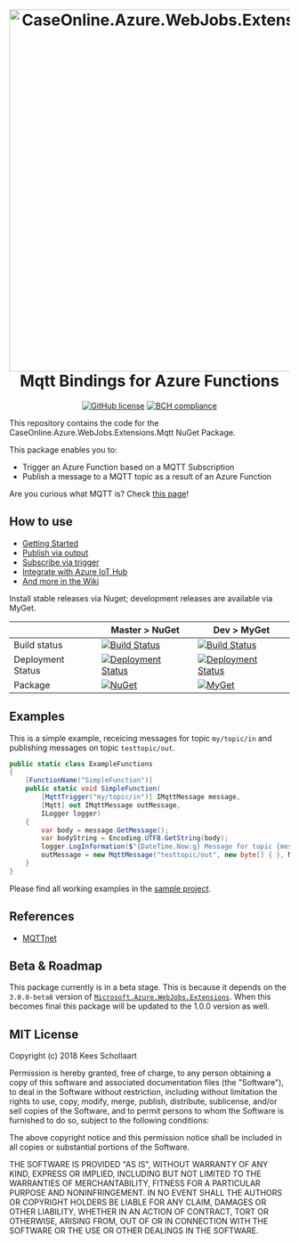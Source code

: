 <h1 align="center">

<img src="https://raw.githubusercontent.com/keesschollaart81/CaseOnline.Azure.WebJobs.Extensions.Mqtt/master/readme_banner.png" width=650 alt="CaseOnline.Azure.WebJobs.Extensions.Mqtt"/>
<br/>
Mqtt Bindings for Azure Functions
</h1>

<div align="center">

[![GitHub license](https://img.shields.io/badge/license-MIT-blue.svg)](https://github.com/keesschollaart81/CaseOnline.Azure.WebJobs.Extensions.Mqtt/blob/master/LICENSE)
[![BCH compliance](https://bettercodehub.com/edge/badge/keesschollaart81/CaseOnline.Azure.WebJobs.Extensions.Mqtt?branch=master)](https://bettercodehub.com/)

</div>

This repository contains the code for the CaseOnline.Azure.WebJobs.Extensions.Mqtt NuGet Package. 

This package enables you to:

* Trigger an Azure Function based on a MQTT Subscription
* Publish a message to a MQTT topic as a result of an Azure Function

Are you curious what MQTT is? Check [this page](http://mqtt.org/faq)!

## How to use

* [Getting Started](/../../wiki/Getting-started)
* [Publish via output](/../../wiki/Publish-via-output)
* [Subscribe via trigger](/../../wiki/Subscribe-via-trigger)
* [Integrate with Azure IoT Hub](/../../Azure-IoT-Hub)
* [And more in the Wiki](/../../wiki)

Install stable releases via Nuget; development releases are available via MyGet.

|                     | Master > NuGet | Dev > MyGet |
|--------------------------------|-----------------|-----------------|
| Build status |  [![Build Status](https://caseonline.visualstudio.com/CaseOnline.Azure.WebJobs.Extensions.Mqtt/_apis/build/status/CaseOnline.Azure.WebJobs.Extensions.Mqtt?branchName=master)](https://caseonline.visualstudio.com/CaseOnline.Azure.WebJobs.Extensions.Mqtt/_build/index?definitionId=11)   | [![Build Status](https://caseonline.visualstudio.com/CaseOnline.Azure.WebJobs.Extensions.Mqtt/_apis/build/status/CaseOnline.Azure.WebJobs.Extensions.Mqtt?branchName=dev)](https://caseonline.visualstudio.com/CaseOnline.Azure.WebJobs.Extensions.Mqtt/_build/index?definitionId=11)
| Deployment Status | [![Deployment Status](https://caseonline.vsrm.visualstudio.com/_apis/public/Release/badge/4df87c38-5691-4d04-8373-46c830209b7e/1/2)](https://caseonline.visualstudio.com/CaseOnline.Azure.WebJobs.Extensions.Mqtt/_releases2?definitionId=1)|[![Deployment Status](https://caseonline.vsrm.visualstudio.com/_apis/public/Release/badge/4df87c38-5691-4d04-8373-46c830209b7e/1/3)](https://caseonline.visualstudio.com/CaseOnline.Azure.WebJobs.Extensions.Mqtt/_releases2?definitionId=1)|
| Package | [![NuGet](https://img.shields.io/nuget/v/CaseOnline.Azure.WebJobs.Extensions.Mqtt.svg)](https://www.nuget.org/packages/CaseOnline.Azure.WebJobs.Extensions.Mqtt/) | [![MyGet](https://img.shields.io/myget/caseonline/v/CaseOnline.Azure.WebJobs.Extensions.Mqtt.svg)](https://www.myget.org/feed/caseonline/package/nuget/CaseOnline.Azure.WebJobs.Extensions.Mqtt) | 
## Examples

This is a simple example, receicing messages for topic ```my/topic/in``` and publishing messages on topic ```testtopic/out```.

``` csharp
public static class ExampleFunctions
{
    [FunctionName("SimpleFunction")]
    public static void SimpleFunction(
        [MqttTrigger("my/topic/in")] IMqttMessage message,
        [Mqtt] out IMqttMessage outMessage,
        ILogger logger)
    {
        var body = message.GetMessage();
        var bodyString = Encoding.UTF8.GetString(body);
        logger.LogInformation($"{DateTime.Now:g} Message for topic {message.Topic}: {bodyString}");
        outMessage = new MqttMessage("testtopic/out", new byte[] { }, MqttQualityOfServiceLevel.AtLeastOnce, true);
    }
}
```

Please find all working examples in the [sample project](./src/ExampleFunctions/). 


## References

- [MQTTnet](https://github.com/chkr1011/MQTTnet)

## Beta & Roadmap

This package currently is in a beta stage. This is because it depends on the ```3.0.0-beta8``` version of [```Microsoft.Azure.WebJobs.Extensions```](https://github.com/Azure/azure-webjobs-sdk-extensions/releases). When this becomes final this package will be updated to the 1.0.0 version as well. 

## MIT License
Copyright (c) 2018 Kees Schollaart

Permission is hereby granted, free of charge, to any person obtaining a copy of this software and associated documentation files (the "Software"), to deal in the Software without restriction, including without limitation the rights to use, copy, modify, merge, publish, distribute, sublicense, and/or sell copies of the Software, and to permit persons to whom the Software is furnished to do so, subject to the following conditions:

The above copyright notice and this permission notice shall be included in all copies or substantial portions of the Software.

THE SOFTWARE IS PROVIDED "AS IS", WITHOUT WARRANTY OF ANY KIND, EXPRESS OR IMPLIED, INCLUDING BUT NOT LIMITED TO THE WARRANTIES OF MERCHANTABILITY, FITNESS FOR A PARTICULAR PURPOSE AND NONINFRINGEMENT. IN NO EVENT SHALL THE AUTHORS OR COPYRIGHT HOLDERS BE LIABLE FOR ANY CLAIM, DAMAGES OR OTHER LIABILITY, WHETHER IN AN ACTION OF CONTRACT, TORT OR OTHERWISE, ARISING FROM, OUT OF OR IN CONNECTION WITH THE SOFTWARE OR THE USE OR OTHER DEALINGS IN THE SOFTWARE.
